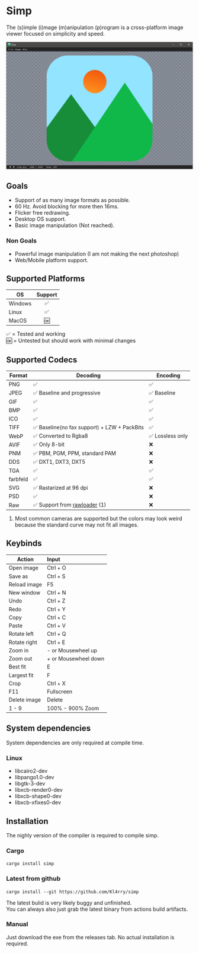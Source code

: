 # Simp  

The (s)imple (i)mage (m)anipulation (p)rogram is a cross-platform image viewer focused on simplicity and speed.

![Screenshot](images/screenshot.png)

## Goals

* Support of as many image formats as possible.
* 60 Hz. Avoid blocking for more then 16ms.
* Flicker free redrawing.
* Desktop OS support.
* Basic image manipulation (Not reached).

### Non Goals

* Powerful image manipulation (I am not making the next photoshop)
* Web/Mobile platform support.

## Supported Platforms

| OS      | Support |
| ------- | :-----: |
| Windows |    ✅    |
| Linux   |    ✅    |
| MacOS   |    🆗    |

✅ = Tested and working  
🆗 = Untested but should work with minimal changes

## Supported Codecs

| Format   | Decoding                                                             | Encoding        |
| -------- | -------------------------------------------------------------------- | --------------- |
| PNG      | ✅                                                                    | ✅               |
| JPEG     | ✅ Baseline and progressive                                           | ✅ Baseline      |
| GIF      | ✅                                                                    | ✅               |
| BMP      | ✅                                                                    | ✅               |
| ICO      | ✅                                                                    | ✅               |
| TIFF     | ✅ Baseline(no fax support) + LZW + PackBits                          | ✅               |
| WebP     | ✅ Converted to Rgba8                                                 | ✅ Lossless only |
| AVIF     | ✅ Only 8-bit                                                         | ❌               |
| PNM      | ✅ PBM, PGM, PPM, standard PAM                                        | ❌               |
| DDS      | ✅ DXT1, DXT3, DXT5                                                   | ❌               |
| TGA      | ✅                                                                    | ✅               |
| farbfeld | ✅                                                                    | ✅               |
| SVG      | ✅ Rastarized at 96 dpi                                               | ❌               |
| PSD      | ✅                                                                    | ❌               |
| Raw      | ✅ Support from [rawloader](https://github.com/pedrocr/rawloader) (1) | ❌               |

1. Most common cameras are supported but the colors may look weird because the standard curve may not fit all images.

## Keybinds

| Action       | Input                |
| ------------ | :------------------- |
| Open image   | Ctrl + O             |
| Save as      | Ctrl + S             |
| Reload image | F5             |
| New window   | Ctrl + N             |
| Undo         | Ctrl + Z             |
| Redo         | Ctrl + Y             |
| Copy         | Ctrl + C             |
| Paste        | Ctrl + V             |
| Rotate left  | Ctrl + Q             |
| Rotate right | Ctrl + E             |
| Zoom in      | - or Mousewheel up   |
| Zoom out     | + or Mousewheel down |
| Best fit     | E                    |
| Largest fit  | F                    |
| Crop         | Ctrl + X             |
| F11          | Fullscreen           |
| Delete image | Delete               |
| 1 - 9        | 100% - 900% Zoom     |

## System dependencies

System dependencies are only required at compile time.

### Linux

* libcairo2-dev
* libpango1.0-dev
* libgtk-3-dev
* libxcb-render0-dev
* libxcb-shape0-dev
* libxcb-xfixes0-dev

## Installation
The nighly version of the compiler is required to compile simp.

### Cargo

```shell
cargo install simp
```

### Latest from github

```shell
cargo install --git https://github.com/Kl4rry/simp
```

The latest bulid is very likely buggy and unfinished.  
You can always also just grab the latest binary from actions build artifacts.

### Manual

Just download the exe from the releases tab. No actual installation is required.
